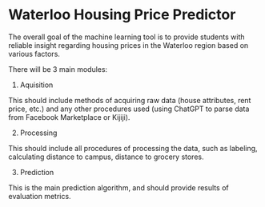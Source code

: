 # Waterloo Housing Price Predictor
 
The overall goal of the machine learning tool is to provide students with reliable insight regarding housing prices in the Waterloo region based on various factors.

There will be 3 main modules:

1. Aquisition

This should include methods of acquiring raw data (house attributes, rent price, etc.) and any other procedures used (using ChatGPT to parse data from Facebook Marketplace or Kijiji).

2. Processing

This should include all procedures of processing the data, such as labeling, calculating distance to campus, distance to grocery stores.

3. Prediction

This is the main prediction algorithm, and should provide results of evaluation metrics.
